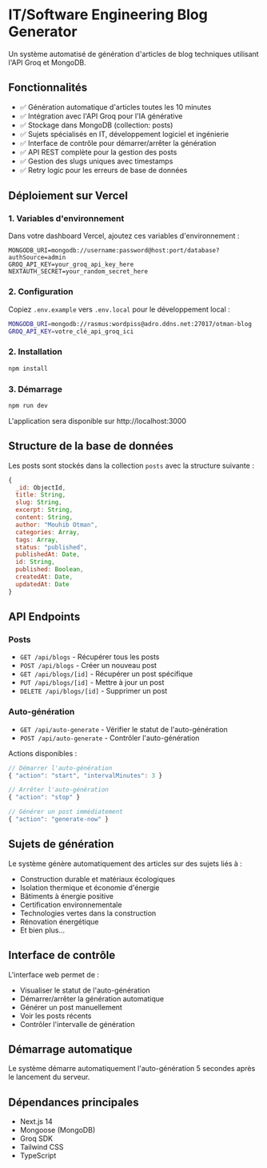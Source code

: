 # IT/Software Engineering Blog Generator

Un système automatisé de génération d'articles de blog techniques utilisant l'API Groq et MongoDB.

## Fonctionnalités

- ✅ Génération automatique d'articles toutes les 10 minutes
- ✅ Intégration avec l'API Groq pour l'IA générative  
- ✅ Stockage dans MongoDB (collection: posts)
- ✅ Sujets spécialisés en IT, développement logiciel et ingénierie
- ✅ Interface de contrôle pour démarrer/arrêter la génération
- ✅ API REST complète pour la gestion des posts
- ✅ Gestion des slugs uniques avec timestamps
- ✅ Retry logic pour les erreurs de base de données

## Déploiement sur Vercel

### 1. Variables d'environnement

Dans votre dashboard Vercel, ajoutez ces variables d'environnement :

```
MONGODB_URI=mongodb://username:password@host:port/database?authSource=admin
GROQ_API_KEY=your_groq_api_key_here
NEXTAUTH_SECRET=your_random_secret_here
```

### 2. Configuration

Copiez `.env.example` vers `.env.local` pour le développement local :

```bash
MONGODB_URI=mongodb://rasmus:wordpiss@adro.ddns.net:27017/otman-blog
GROQ_API_KEY=votre_clé_api_groq_ici
```

### 2. Installation

```bash
npm install
```

### 3. Démarrage

```bash
npm run dev
```

L'application sera disponible sur http://localhost:3000

## Structure de la base de données

Les posts sont stockés dans la collection `posts` avec la structure suivante :

```javascript
{
  _id: ObjectId,
  title: String,
  slug: String,
  excerpt: String,
  content: String,
  author: "Mouhib Otman",
  categories: Array,
  tags: Array,
  status: "published",
  publishedAt: Date,
  id: String,
  published: Boolean,
  createdAt: Date,
  updatedAt: Date
}
```

## API Endpoints

### Posts
- `GET /api/blogs` - Récupérer tous les posts
- `POST /api/blogs` - Créer un nouveau post
- `GET /api/blogs/[id]` - Récupérer un post spécifique
- `PUT /api/blogs/[id]` - Mettre à jour un post
- `DELETE /api/blogs/[id]` - Supprimer un post

### Auto-génération
- `GET /api/auto-generate` - Vérifier le statut de l'auto-génération
- `POST /api/auto-generate` - Contrôler l'auto-génération

Actions disponibles :
```javascript
// Démarrer l'auto-génération
{ "action": "start", "intervalMinutes": 3 }

// Arrêter l'auto-génération
{ "action": "stop" }

// Générer un post immédiatement
{ "action": "generate-now" }
```

## Sujets de génération

Le système génère automatiquement des articles sur des sujets liés à :
- Construction durable et matériaux écologiques
- Isolation thermique et économie d'énergie
- Bâtiments à énergie positive
- Certification environnementale
- Technologies vertes dans la construction
- Rénovation énergétique
- Et bien plus...

## Interface de contrôle

L'interface web permet de :
- Visualiser le statut de l'auto-génération
- Démarrer/arrêter la génération automatique
- Générer un post manuellement
- Voir les posts récents
- Contrôler l'intervalle de génération

## Démarrage automatique

Le système démarre automatiquement l'auto-génération 5 secondes après le lancement du serveur.

## Dépendances principales

- Next.js 14
- Mongoose (MongoDB)
- Groq SDK
- Tailwind CSS
- TypeScript
